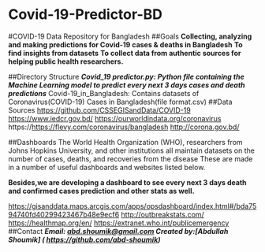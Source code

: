 # Covid-19-Predictor-BD

#COVID-19 Data Repository for Bangladesh
##Goals
**Collecting, analyzing and making predictions for Covid-19 cases & deaths in Bangladesh**
**To find insights from datasets**
**To collect data from authentic sources for helping public health researchers.**

##Directory Structure
***Covid_19 predictor.py: Python file containing the Machine Learning model to predict every next 3 days cases and death predictions***
Covid-19_in_Bangladesh: Contains datasets of Coronavirus(COVID-19) Cases in Bangladesh(file format.csv)
##Data Sources
https://github.com/CSSEGISandData/COVID-19
https://www.iedcr.gov.bd/
https://ourworldindata.org/coronavirus
https://https://flevy.com/coronavirus/bangladesh
http://corona.gov.bd/

##Dashboards
The World Health Organization (WHO), researchers from Johns Hopkins University, and other institutions all maintain datasets on the number of cases, deaths, and recoveries from the disease These are made in a number of useful dashboards and websites listed below.

**Besides,we are developing a dashboard to see every next 3 days death and confirmed cases prediction and other stats as well.**

https://gisanddata.maps.arcgis.com/apps/opsdashboard/index.html#/bda7594740fd40299423467b48e9ecf6
http://outbreakstats.com/
https://healthmap.org/en/
https://extranet.who.int/publicemergency
##Contact 
***Email: abd.shoumik@gmail.com
Created by:[Abdullah Shoumik] ( https://github.com/abd-shoumik)***
